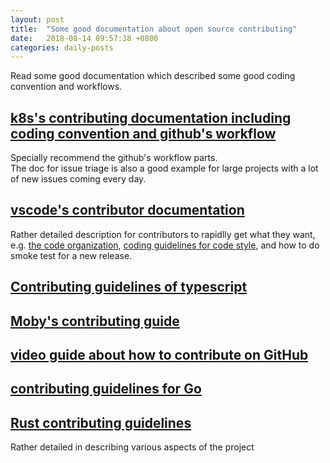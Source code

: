 ```yaml
---
layout: post
title:  "Some good documentation about open source contributing"
date:   2018-08-14 09:57:38 +0800
categories: daily-posts
---
```


Read some good documentation which described some good coding convention and workflows.  
## [k8s's contributing documentation including coding convention and github's workflow](https://github.com/kubernetes/community/tree/master/contributors/guide)  
Specially recommend the github's workflow parts.  
The doc for issue triage is also a good example for large projects with a lot of new issues coming every day.

## [vscode's contributor documentation](https://github.com/Microsoft/vscode/wiki)
Rather detailed description for contributors to rapidlly get what they want, e.g. [the code organization](https://github.com/Microsoft/vscode/wiki/Code-Organization), [coding guidelines for code style](https://github.com/Microsoft/vscode/wiki/Coding-Guidelines), and how to do smoke test for a new release.

## [Contributing guidelines of typescript](https://github.com/Microsoft/TypeScript/blob/master/CONTRIBUTING.md)
## [Moby's contributing guide](https://github.com/moby/moby/blob/master/CONTRIBUTING.md)
## [video guide about how to contribute on GitHub](https://egghead.io/courses/how-to-contribute-to-an-open-source-project-on-github)
## [contributing guidelines for Go](https://github.com/golang/go/wiki)
## [Rust contributing guidelines](https://github.com/rust-lang/rust/blob/master/CONTRIBUTING.md) 
Rather detailed in describing various aspects of the project



